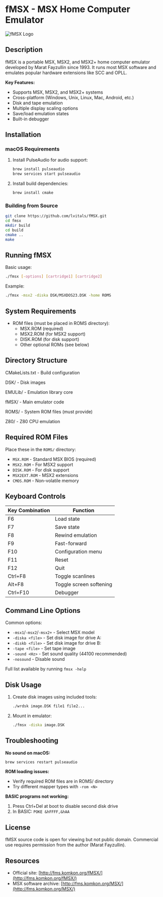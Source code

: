 # fMSX - MSX Home Computer Emulator

![fMSX Logo](https://fms.komkon.org/fMSX/fMSX.png)

## Description

fMSX is a portable MSX, MSX2, and MSX2+ home computer emulator developed by Marat Fayzullin since 1993. It runs most MSX software and emulates popular hardware extensions like SCC and OPLL.

**Key Features:**
- Supports MSX, MSX2, and MSX2+ systems
- Cross-platform (Windows, Unix, Linux, Mac, Android, etc.)
- Disk and tape emulation
- Multiple display scaling options
- Save/load emulation states
- Built-in debugger

## Installation

### macOS Requirements

1. Install PulseAudio for audio support:

   ```bash
   brew install pulseaudio
   brew services start pulseaudio
   ```

2.  Install build dependencies:

    ```bash
    brew install cmake
    ```
    

### Building from Source

```bash
git clone https://github.com/lvitals/fMSX.git
cd fmsx
mkdir build
cd build
cmake ..
make
```

## Running fMSX

Basic usage:

```bash
./fmsx [-options] [cartridge1] [cartridge2]
```

Example:

```bash
./fmsx -msx2 -diska DSK/MSXDOS23.DSK -home ROMS
```
## System Requirements

*   ROM files (must be placed in ROMS directory):
    *   MSX.ROM (required)
    *   MSX2.ROM (for MSX2 support)
    *   DISK.ROM (for disk support)
    *   Other optional ROMs (see below)
        

## Directory Structure


CMakeLists.txt         - Build configuration

DSK/                   - Disk images

EMULib/                - Emulation library core

fMSX/                  - Main emulator code

ROMS/                  - System ROM files (must provide)

Z80/                   - Z80 CPU emulation

## Required ROM Files

Place these in the `ROMS/` directory:

*   `MSX.ROM` - Standard MSX BIOS (required)
*   `MSX2.ROM` - For MSX2 support
*   `DISK.ROM` - For disk support
*   `MSX2EXT.ROM` - MSX2 extensions
*   `CMOS.ROM` - Non-volatile memory
    

## Keyboard Controls

| Key Combination | Function |
| --- | --- |
| F6  | Load state |
| F7  | Save state |
| F8  | Rewind emulation |
| F9  | Fast-forward |
| F10 | Configuration menu |
| F11 | Reset |
| F12 | Quit |
| Ctrl+F8 | Toggle scanlines |
| Alt+F8 | Toggle screen softening |
| Ctrl+F10 | Debugger |

## Command Line Options

Common options:

*   `-msx1`/`-msx2`/`-msx2+` - Select MSX model
*   `-diska <file>` - Set disk image for drive A:
*   `-diskb <file>` - Set disk image for drive B:
*   `-tape <file>` - Set tape image
*   `-sound <Hz>` - Set sound quality (44100 recommended)
*   `-nosound` - Disable sound
    

Full list available by running `fmsx -help`

## Disk Usage

1.  Create disk images using included tools:
    
    ```bash
    ./wrdsk image.DSK file1 file2...
    ```
2.  Mount in emulator:
    
    ```bash
    ./fmsx -diska image.DSK
    ```

## Troubleshooting

**No sound on macOS:**

```bash
brew services restart pulseaudio
```

**ROM loading issues:**

*   Verify required ROM files are in ROMS/ directory    
*   Try different mapper types with `-rom <N>`
    

**BASIC programs not working:**

1.  Press Ctrl+Del at boot to disable second disk drive
2.  In BASIC: `POKE &hFFFF,&hAA`
    

## License

fMSX source code is open for viewing but not public domain. Commercial use requires permission from the author (Marat Fayzullin).

## Resources

*   Official site: [http://fms.komkon.org/fMSX/](http://fms.komkon.org/fMSX/)
*   MSX software archive: [http://fms.komkon.org/MSX/](http://fms.komkon.org/MSX/)

